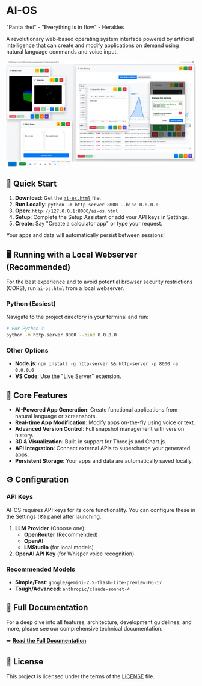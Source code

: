 # AI-OS

"Panta rhei" - "Everything is in flow" - Herakles

A revolutionary web-based operating system interface powered by artificial intelligence that can create and modify applications on demand using natural language commands and voice input.

![AI-OS Desktop](ai-os_desktop.jpg)

## 🚀 Quick Start

1.  **Download**: Get the [`ai-os.html`](ai-os.html) file.
2.  **Run Locally**: `python -m http.server 8000 --bind 0.0.0.0`
3.  **Open**: `http://127.0.0.1:8000/ai-os.html`
4.  **Setup**: Complete the Setup Assistant or add your API keys in Settings.
5.  **Create**: Say "Create a calculator app" or type your request.

Your apps and data will automatically persist between sessions!

## 🖥️ Running with a Local Webserver (Recommended)

For the best experience and to avoid potential browser security restrictions (CORS), run `ai-os.html` from a local webserver.

### Python (Easiest)
Navigate to the project directory in your terminal and run:
```bash
# For Python 3
python -m http.server 8000 --bind 0.0.0.0
```

### Other Options
-   **Node.js**: `npm install -g http-server && http-server -p 8000 -a 0.0.0.0`
-   **VS Code**: Use the "Live Server" extension.

## 🌟 Core Features

-   **AI-Powered App Generation**: Create functional applications from natural language or screenshots.
-   **Real-time App Modification**: Modify apps on-the-fly using voice or text.
-   **Advanced Version Control**: Full snapshot management with version history.
-   **3D & Visualization**: Built-in support for Three.js and Chart.js.
-   **API Integration**: Connect external APIs to supercharge your generated apps.
-   **Persistent Storage**: Your apps and data are automatically saved locally.

## ⚙️ Configuration

### API Keys
AI-OS requires API keys for its core functionality. You can configure these in the Settings (⚙️) panel after launching.

1.  **LLM Provider** (Choose one):
    *   **OpenRouter** (Recommended)
    *   **OpenAI**
    *   **LMStudio** (for local models)
2.  **OpenAI API Key** (for Whisper voice recognition).

### Recommended Models
-   **Simple/Fast**: `google/gemini-2.5-flash-lite-preview-06-17`
-   **Tough/Advanced**: `anthropic/claude-sonnet-4`

## 📖 Full Documentation

For a deep dive into all features, architecture, development guidelines, and more, please see our comprehensive technical documentation.

➡️ **[Read the Full Documentation](DOCUMENTATION.md)**

## 📜 License

This project is licensed under the terms of the [LICENSE](LICENSE) file.